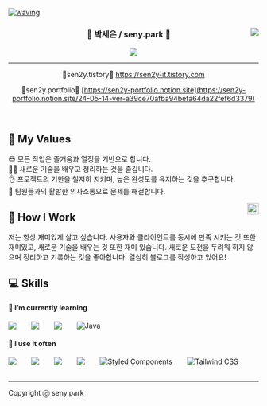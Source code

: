 
[![waving](https://capsule-render.vercel.app/api?type=waving&height=200&text=sen2y's%20github&fontAlign=70&fontAlignY=35&color=0:ddbdfc,100:f8cdda&fontColor=ffffff)](https://github.com/kyechan99/capsule-render)

<div align="center">


<div align="right">
  <a href="https://github.com/sen2y/github-readme-stats">
    <img src="https://github-readme-stats.vercel.app/api/top-langs/?username=sen2y" align="right" />
  </a>
</div> 

### 🐰 박세은 / seny.park 🐰

<a href="https://github.com/sen2y"><img src="https://hits.seeyoufarm.com/api/count/incr/badge.svg?url=https%3A%2F%2Fgithub.com%2Fsen2y&count_bg=%23000000&title_bg=%23000000&icon=github.svg&icon_color=%23E7E7E7&title=GitHub&edge_flat=false)"/></a>
<hr/>
🍒sen2y.tistory🍒 <a href="https://sen2y-it.tistory.com/">https://sen2y-it.tistory.com</a>  


🍏sen2y.portfolio🍏 [https://sen2y-portfolio.notion.site](https://sen2y-portfolio.notion.site/24-05-14-ver-a39ce70afba94befa64da22fef6d3379)

  <br>
 
</div>

  
  
<!-- ## 🐰 박세은 / seny.park

안녕하세요! 🙋‍♂️ 프론트엔드 개발자 박세은입니다.  
개발에 있어 가장 중요한 것은 협력으로, 개발은 개발자 뿐 아니라 모든 직군이 함께 해야하는 것 이라고 생각합니다.  
현재는 카카오 클라우드 스쿨 in JEJU에 참여해 풀스택 과정을 학습하고 있습니다.  
항상 이야기하는 것을 좋아하고 건설적인 비판을 환영합니다. 🥰 모두 행복했으면 좋겠어요!

  <img align="right" width="23" src="https://github.com/seondal/seondal/assets/75469131/f3735e2a-2fb1-4e7f-bbea-81f5698213b0" />
  
  <br> -->

## 💬 My Values

😎 모든 작업은 즐거움과 열정을 기반으로 합니다.   
👩‍💻 새로운 기술을 배우고 정리하는 것을 즐깁니다.   
👌 프로젝트의 기한을 철저히 지키며, 높은 완성도를 유지하는 것을 추구합니다.   
🦻 팀원들과의 활발한 의사소통으로 문제를 해결합니다.

  <img align="right" width="23" src="https://github.com/seondal/seondal/assets/75469131/f3735e2a-2fb1-4e7f-bbea-81f5698213b0" />

## 🚀 How I Work

저는 항상 재미있게 살고 싶습니다. 사용자와 클라이언트를 동시에 만족 시키는 것 또한 재미있고, 새로운 기술을 배우는 것 또한 재미 있습니다.
새로운 도전을 두려워 하지 않으며 정리하고 기록하는 것을 좋아합니다. 열심히 블로그를 작성하고 있어요!


## 💻 Skills

#### 📘 I’m currently learning

<div style="display:flex;gap:30px;flex-wrap:wrap;">
  <img src="https://img.shields.io/badge/js-F7DF1E?style=for-the-badge&logo=javascript&logoColor=black">
  <img src="https://img.shields.io/badge/react-61DAFB?style=for-the-badge&logo=react&logoColor=black">
  <img src="https://img.shields.io/badge/express-000000?style=for-the-badge&logo=express&logoColor=white">
  <img alt="Java" src ="https://img.shields.io/badge/Java-007396.svg?&style=for-the-badge&logo=Java&logoColor=white"/> 
</div>

#### 📗 I use it often

<div style="display:flex;gap:30px;flex-wrap:wrap;">
  <img src="https://img.shields.io/badge/js-F7DF1E?style=for-the-badge&logo=javascript&logoColor=black">
  <img src="https://img.shields.io/badge/ts-3178C6?style=for-the-badge&logo=typescript&logoColor=white">
  <img src="https://img.shields.io/badge/react-61DAFB?style=for-the-badge&logo=react&logoColor=black">
  <img src="https://img.shields.io/badge/nestjs-E0234E?style=for-the-badge&logo=nestjs&logoColor=white">
  <img src="https://img.shields.io/badge/styled--components-DB7093?style=for-the-badge&logo=styled-components&logoColor=white" alt="Styled Components">
  <img src="https://img.shields.io/badge/Tailwind_CSS-38B2AC?style=for-the-badge&logo=tailwind-css&logoColor=white" alt="Tailwind CSS">
</div>

<br/>

<hr/>

Copyright ⓒ seny.park
